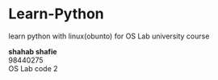 # Learn-Python
learn python with linux(obunto) for OS Lab university course <br />

<strong>shahab shafie</strong> <br />
98440275 <br />
OS Lab code 2

